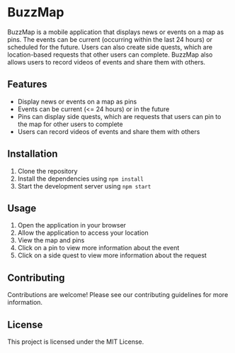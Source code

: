 # BuzzMap

BuzzMap is a mobile application that displays news or events on a map as pins. The events can be current (occurring within the last 24 hours) or scheduled for the future. Users can also create side quests, which are location-based requests that other users can complete. BuzzMap also allows users to record videos of events and share them with others.

## Features

- Display news or events on a map as pins
- Events can be current (<= 24 hours) or in the future
- Pins can display side quests, which are requests that users can pin to the map for other users to complete
- Users can record videos of events and share them with others

## Installation

1. Clone the repository
2. Install the dependencies using `npm install`
3. Start the development server using `npm start`

## Usage

1. Open the application in your browser
2. Allow the application to access your location
3. View the map and pins
4. Click on a pin to view more information about the event
5. Click on a side quest to view more information about the request

## Contributing

Contributions are welcome! Please see our contributing guidelines for more information.

## License

This project is licensed under the MIT License.
